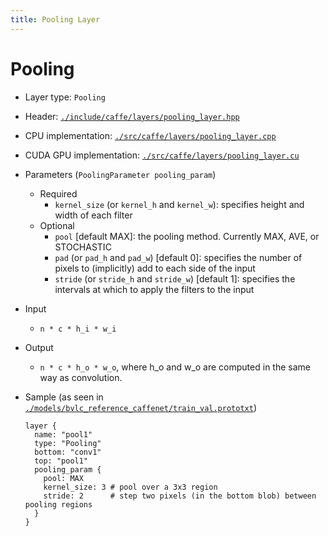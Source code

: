 ```yaml
---
title: Pooling Layer
---
```

# Pooling

* Layer type: `Pooling`
* Header: [`./include/caffe/layers/pooling_layer.hpp`](https://github.com/BVLC/caffe/blob/master/include/caffe/layers/pooling_layer.hpp)
* CPU implementation: [`./src/caffe/layers/pooling_layer.cpp`](https://github.com/BVLC/caffe/blob/master/src/caffe/layers/pooling_layer.cpp)
* CUDA GPU implementation: [`./src/caffe/layers/pooling_layer.cu`](https://github.com/BVLC/caffe/blob/master/src/caffe/layers/pooling_layer.cu)
* Parameters (`PoolingParameter pooling_param`)
    - Required
        - `kernel_size` (or `kernel_h` and `kernel_w`): specifies height and width of each filter
    - Optional
        - `pool` [default MAX]: the pooling method. Currently MAX, AVE, or STOCHASTIC
        - `pad` (or `pad_h` and `pad_w`) [default 0]: specifies the number of pixels to (implicitly) add to each side of the input
        - `stride` (or `stride_h` and `stride_w`) [default 1]: specifies the intervals at which to apply the filters to the input
* Input
    - `n * c * h_i * w_i`
* Output
    - `n * c * h_o * w_o`, where h_o and w_o are computed in the same way as convolution.
* Sample (as seen in [`./models/bvlc_reference_caffenet/train_val.prototxt`](https://github.com/BVLC/caffe/blob/master/models/bvlc_reference_caffenet/train_val.prototxt))

      layer {
        name: "pool1"
        type: "Pooling"
        bottom: "conv1"
        top: "pool1"
        pooling_param {
          pool: MAX
          kernel_size: 3 # pool over a 3x3 region
          stride: 2      # step two pixels (in the bottom blob) between pooling regions
        }
      }
